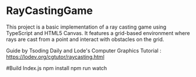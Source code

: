 # RayCastingGame

This project is a basic implementation of a ray casting game using TypeScript and HTML5 Canvas. It features a grid-based environment where rays are cast from a point and interact with obstacles on the grid.

Guide by Tsoding Daily and Lode's Computer Graphics Tutorial : https://lodev.org/cgtutor/raycasting.html

#Build Index.js
npm install
npm run watch
